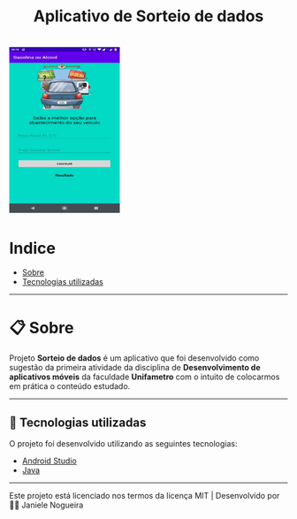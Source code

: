 <h1 align="center"> Aplicativo de Sorteio de dados <h1>

<h1> <img src="image.jpeg" alt="" width=200px height=300px > <h1>


# Indice
- [Sobre](#-sobre)
- [Tecnologias utilizadas](#-tecnologias-utilizadas)

---

# 📋 Sobre
Projeto **Sorteio de dados** é um aplicativo que foi desenvolvido como sugestão da primeira atividade da disciplina de  **Desenvolvimento de aplicativos móveis** da faculdade **Unifametro**  com o intuito de colocarmos em prática o conteúdo estudado.


---

## 🚀 Tecnologias utilizadas 

O projeto foi desenvolvido utilizando as seguintes tecnologias:

- [Android Studio](https://developer.android.com/studio/preview)
- [Java](https://www.java.com/pt_BR/)




---
Este projeto está licenciado nos termos da licença MIT  |  Desenvolvido por 👩‍💻 Janiele Nogueira